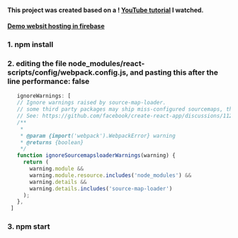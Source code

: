 #### This project was created based on a ! [YouTube tutorial](https://www.youtube.com/watch?v=EwvFcFpZWio&ab_channel=%E8%B0%B7%E5%93%A5) I watched.
#### [Demo websit hosting in firebase](https://social-cool-91927.web.app/posts)
### 1. npm install
### 2. editing the file node_modules/react-scripts/config/webpack.config.js, and pasting this after the line performance: false
   ```js
      ignoreWarnings: [
      // Ignore warnings raised by source-map-loader.
      // some third party packages may ship miss-configured sourcemaps, that interrupts the build
      // See: https://github.com/facebook/create-react-app/discussions/11278#discussioncomment-1780169
      /**
       *
       * @param {import('webpack').WebpackError} warning
       * @returns {boolean}
       */
      function ignoreSourcemapsloaderWarnings(warning) {
        return (
          warning.module &&
          warning.module.resource.includes('node_modules') &&
          warning.details &&
          warning.details.includes('source-map-loader')
        );
      },
    ]
   ```
### 3. npm start
